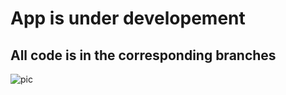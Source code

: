 <h1>App is under developement</h1>

<h2>All code is in the corresponding branches</h2>
<img href="./img/AppScreen.png" alt="pic"/>
